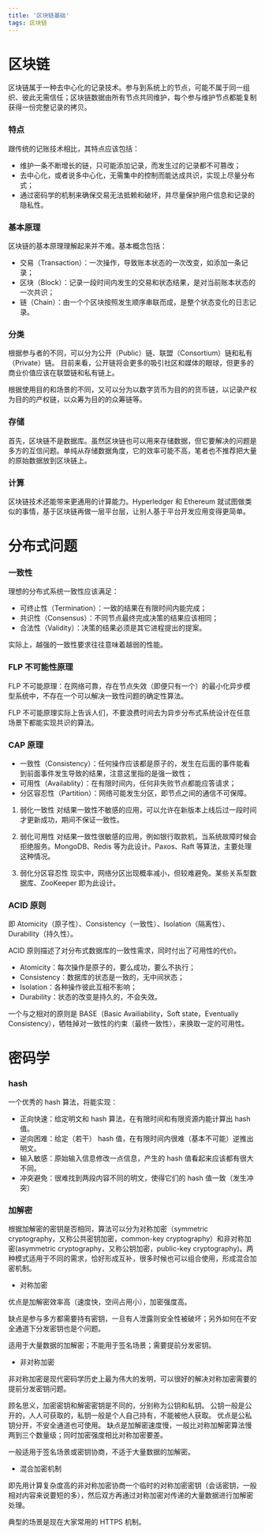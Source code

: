 ```yaml
---
title: '区块链基础'
tags: 区块链
---
```


# 区块链

区块链属于一种去中心化的记录技术。参与到系统上的节点，可能不属于同一组织、彼此无需信任；区块链数据由所有节点共同维护，每个参与维护节点都能复制获得一份完整记录的拷贝。

### 特点
跟传统的记账技术相比，其特点应该包括：

* 维护一条不断增长的链，只可能添加记录，而发生过的记录都不可篡改；
* 去中心化，或者说多中心化，无需集中的控制而能达成共识，实现上尽量分布式；
* 通过密码学的机制来确保交易无法抵赖和破坏，并尽量保护用户信息和记录的隐私性。


### 基本原理
区块链的基本原理理解起来并不难。基本概念包括：

* 交易（Transaction）：一次操作，导致账本状态的一次改变，如添加一条记录；
* 区块（Block）：记录一段时间内发生的交易和状态结果，是对当前账本状态的一次共识；
* 链（Chain）：由一个个区块按照发生顺序串联而成，是整个状态变化的日志记录。
<!-- more -->

### 分类
根据参与者的不同，可以分为公开（Public）链、联盟（Consortium）链和私有（Private）链。
目前来看，公开链将会更多的吸引社区和媒体的眼球，但更多的商业价值应该在联盟链和私有链上。

根据使用目的和场景的不同，又可以分为以数字货币为目的的货币链，以记录产权为目的的产权链，以众筹为目的的众筹链等。

### 存储
首先，区块链不是数据库。虽然区块链也可以用来存储数据，但它要解决的问题是多方的互信问题。单纯从存储数据角度，它的效率可能不高，笔者也不推荐把大量的原始数据放到区块链上。

### 计算
区块链技术还能带来更通用的计算能力。Hyperledger 和 Ethereum 就试图做类似的事情，基于区块链再做一层平台层，让别人基于平台开发应用变得更简单。




# 分布式问题

### 一致性

理想的分布式系统一致性应该满足：

* 可终止性（Termination）：一致的结果在有限时间内能完成；
* 共识性（Consensus）：不同节点最终完成决策的结果应该相同；
* 合法性（Validity）：决策的结果必须是其它进程提出的提案。


实际上，越强的一致性要求往往意味着越弱的性能。


### FLP 不可能性原理

FLP 不可能原理：在网络可靠，存在节点失效（即便只有一个）的最小化异步模型系统中，不存在一个可以解决一致性问题的确定性算法。

FLP 不可能原理实际上告诉人们，不要浪费时间去为异步分布式系统设计在任意场景下都能实现共识的算法。


### CAP 原理

* 一致性（Consistency）：任何操作应该都是原子的，发生在后面的事件能看到前面事件发生导致的结果，注意这里指的是强一致性；
* 可用性（Availablity）：在有限时间内，任何非失败节点都能应答请求；
* 分区容忍性（Partition）：网络可能发生分区，即节点之间的通信不可保障。

1. 弱化一致性  对结果一致性不敏感的应用，可以允许在新版本上线后过一段时间才更新成功，期间不保证一致性。

2. 弱化可用性  对结果一致性很敏感的应用，例如银行取款机，当系统故障时候会拒绝服务。MongoDB、Redis 等为此设计。Paxos、Raft 等算法，主要处理这种情况。

3. 弱化分区容忍性  现实中，网络分区出现概率减小，但较难避免。某些关系型数据库、ZooKeeper 即为此设计。


### ACID 原则


即 Atomicity（原子性）、Consistency（一致性）、Isolation（隔离性）、Durability（持久性）。

ACID 原则描述了对分布式数据库的一致性需求，同时付出了可用性的代价。

* Atomicity：每次操作是原子的，要么成功，要么不执行；
* Consistency：数据库的状态是一致的，无中间状态；
* Isolation：各种操作彼此互相不影响；
* Durability：状态的改变是持久的，不会失效。

一个与之相对的原则是 BASE（Basic Availiability，Soft state，Eventually Consistency），牺牲掉对一致性的约束（最终一致性），来换取一定的可用性。


# 密码学


### hash

一个优秀的 hash 算法，将能实现：

* 正向快速：给定明文和 hash 算法，在有限时间和有限资源内能计算出 hash 值。
* 逆向困难：给定（若干） hash 值，在有限时间内很难（基本不可能）逆推出明文。
* 输入敏感：原始输入信息修改一点信息，产生的 hash 值看起来应该都有很大不同。
* 冲突避免：很难找到两段内容不同的明文，使得它们的 hash 值一致（发生冲突）



### 加解密

根据加解密的密钥是否相同，算法可以分为对称加密（symmetric cryptography，又称公共密钥加密，common-key cryptography）和非对称加密(asymmetric cryptography，又称公钥加密，public-key cryptography)。两种模式适用于不同的需求，恰好形成互补，很多时候也可以组合使用，形成混合加密机制。


* 对称加密

优点是加解密效率高（速度快，空间占用小），加密强度高。

缺点是参与多方都需要持有密钥，一旦有人泄露则安全性被破坏；另外如何在不安全通道下分发密钥也是个问题。

适用于大量数据的加解密；不能用于签名场景；需要提前分发密钥。

* 非对称加密

非对称加密是现代密码学历史上最为伟大的发明，可以很好的解决对称加密需要的提前分发密钥问题。

顾名思义，加密密钥和解密密钥是不同的，分别称为公钥和私钥。
公钥一般是公开的，人人可获取的，私钥一般是个人自己持有，不能被他人获取。
优点是公私钥分开，不安全通道也可使用。
缺点是加解密速度慢，一般比对称加解密算法慢两到三个数量级；同时加密强度相比对称加密要差。

一般适用于签名场景或密钥协商，不适于大量数据的加解密。

* 混合加密机制

即先用计算复杂度高的非对称加密协商一个临时的对称加密密钥（会话密钥，一般相对内容来说要短的多），然后双方再通过对称加密对传递的大量数据进行加解密处理。

典型的场景是现在大家常用的 HTTPS 机制。



